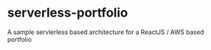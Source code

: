 # serverless-portfolio

A sample servlerless based architecture for a ReactJS / AWS based portfolio
